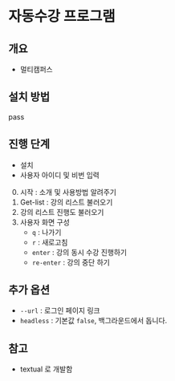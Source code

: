 # 자동수강 프로그램

## 개요

- 멀티캠퍼스

## 설치 방법

pass

## 진행 단계

- 설치
- 사용자 아이디 및 비번 입력

0. 시작 : 소개 및 사용방법 알려주기
1. Get-list : 강의 리스트 불러오기
2. 강의 리스트 진행도 불러오기
3. 사용자 화면 구성
    - `q` : 나가기
    - `r` : 새로고침
    - `enter` : 강의 동시 수강 진행하기
    - `re-enter` : 강의 중단 하기

## 추가 옵션

- `--url` : 로그인 페이지 링크
- `headless` : 기본값 `false`, 백그라운드에서 돕니다.

## 참고

- textual 로 개발함
